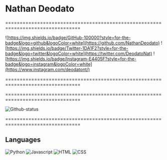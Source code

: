 # Nathan Deodato

================================================================================

![https://img.shields.io/badge/GitHub-100000?style=for-the-badge&logo=github&logoColor=white](https://github.com/NathanDeodato)
![https://img.shields.io/badge/Twitter-1DA1F2?style=for-the-badge&logo=twitter&logoColor=white](https://twitter.com/DeodatoNat)
![https://img.shields.io/badge/Instagram-E4405F?style=for-the-badge&logo=instagram&logoColor=white](https://www.instagram.com/deodatont/)

================================================================================

<p>

</p>

================================================================================

![Github-status](https://github-readme-stats.vercel.app/api?username=NathanDeodato)

================================================================================

## Languages

![Python](https://img.shields.io/badge/Python-3776AB?style=for-the-badge&logo=python&logoColor=white)
![Javascript](https://img.shields.io/badge/JavaScript-F7DF1E?style=for-the-badge&logo=javascript&logoColor=black)
![HTML](https://img.shields.io/badge/HTML-239120?style=for-the-badge&logo=html5&logoColor=white)
![CSS](https://img.shields.io/badge/CSS-239120?&style=for-the-badge&logo=css3&logoColor=white)
